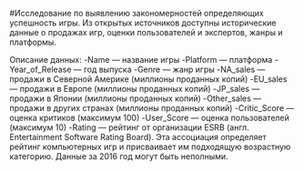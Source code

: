 #Исследование по выявлению закономерностей определяющих успешность игры.
Из открытых источников доступны исторические данные о продажах игр, оценки пользователей и экспертов, жанры и платформы.

Описание данных:
-Name — название игры
-Platform — платформа
-Year_of_Release — год выпуска
-Genre — жанр игры
-NA_sales — продажи в Северной Америке (миллионы проданных копий)
-EU_sales — продажи в Европе (миллионы проданных копий)
-JP_sales — продажи в Японии (миллионы проданных копий)
-Other_sales — продажи в других странах (миллионы проданных копий)
-Critic_Score — оценка критиков (максимум 100)
-User_Score — оценка пользователей (максимум 10)
-Rating — рейтинг от организации ESRB (англ. Entertainment Software Rating Board). Эта ассоциация определяет рейтинг компьютерных игр и присваивает им подходящую возрастную категорию.
Данные за 2016 год могут быть неполными.
